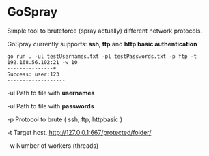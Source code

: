 # GoSpray
 Simple tool to bruteforce (spray actually) different network protocols.
 
 GoSpray currently supports: **ssh, ftp** and **http basic authentication**

```
go run . -ul testUsernames.txt -pl testPasswords.txt -p ftp -t 192.168.56.102:21 -w 10
---------------+
Success: user:123
-------------------
```

-ul   Path to file with **usernames**

-ul   Path to file with **passwords**

-p   Protocol to brute ( ssh, ftp, httpbasic )

-t   Target host. http://127.0.0.1:667/protected/folder/

-w   Number of workers (threads)

